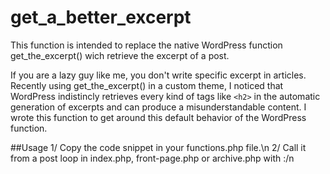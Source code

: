 # get_a_better_excerpt

This function is intended to replace the native WordPress function get_the_excerpt() wich retrieve the excerpt of a post.

If you are a lazy guy like me, you don't write specific excerpt in articles.
Recently using get_the_excerpt() in a custom theme, I noticed that WordPress indistincly retrieves every kind of tags like ```<h2>``` in the automatic generation of excerpts and can produce a misunderstandable content. I wrote this function to get around this default behavior of the WordPress function.

##Usage
1/ Copy the code snippet in your functions.php file.\n
2/ Call it from a post loop in index.php, front-page.php or archive.php with :/n
<?php echo get_a_better_excerpt(null, null, array(), true); ?>
